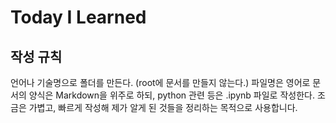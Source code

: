 # Today I Learned

## 작성 규칙
언어나 기술명으로 폴더를 만든다. (root에 문서를 만들지 않는다.)
파일명은 영어로
문서의 양식은 Markdown을 위주로 하되, python 관련 등은 .ipynb 파일로 작성한다.
조금은 가볍고, 빠르게 작성해 제가 알게 된 것들을 정리하는 목적으로 사용합니다.
